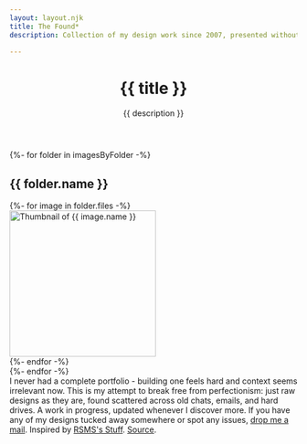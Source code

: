 ```yaml
---
layout: layout.njk
title: The Found*
description: Collection of my design work since 2007, presented without commentary.

---
```

<header class="controls">
    <h1>{{ title }}</h1>
    <p>{{ description }}</p>
</header>

<main>
{%- for folder in imagesByFolder -%}
    <section class="folder" aria-labelledby="folder-{{ folder.name | slug }}">
        <h2 id="folder-{{ folder.name | slug }}" class="folder-title">{{ folder.name }}</h2>
        <div class="items grid" role="list">{%- for image in folder.files -%}
            <article class="item" role="listitem">
                <a href="{{ image.path }}" title="View {{ image.name }}" class="item-link">
                    <img 
                        src="{{ image.thumbnail }}" 
                        alt="Thumbnail of {{ image.name }}"
                        width="256"
                        height="256"
                        loading="lazy"
                        decoding="async">
                </a>
            </article>
        {%- endfor -%}</div>
    </section>
{%- endfor -%}
</main>

<footer>
    <nav aria-label="Site links">
    I never had a complete portfolio - building one feels hard and context seems irrelevant now. This is my attempt to break free from perfectionism: just raw designs as they are, found scattered across old chats, emails, and hard drives. A work in progress, updated whenever I discover more. If you have any of my designs tucked away somewhere or spot any issues, <a href="mailto:hiran.v@gmail.com">drop me a mail</a>. Inspired by <a href="https://d.rsms.me/stuff/">RSMS's Stuff</a>. <a href="https://github.com/hfactor/found/">Source</a>.
    </nav>
</footer>